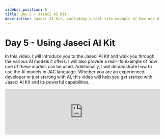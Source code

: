 ```yaml
---
sidebar_position: 5
title: Day 5 - Jaseci AI Kit
description: Jaseci AI Kit, including a real-life example of how one of these models can be used.
---
```


# Day 5 - **Using Jaseci AI Kit**


In this video, I will introduce you to the Jaseci AI Kit and walk you through the various AI models it offers. I will also provide a real-life example of how one of these models can be used. Additionally, I will demonstrate how to use the AI models in JAC language. Whether you are an experienced developer or just starting with AI, this video will help you get started with Jaseci AI Kit and its powerful capabilities.

<!-- Embed a youtube video -->
<iframe width="100%" src="https://www.youtube.com/embed/9QZqX0v7nqI" frameborder="0" allow="accelerometer; autoplay; clipboard-write; encrypted-media; gyroscope; picture-in-picture" allowfullscreen></iframe>

